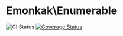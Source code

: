 # Emonkak\Enumerable

![CI Status](https://github.com/emonkak/php-enumerable/actions/workflows/ci.yml/badge.svg)
[![Coverage Status](https://coveralls.io/repos/github/emonkak/php-enumerable/badge.svg)](https://coveralls.io/github/emonkak/php-enumerable)

